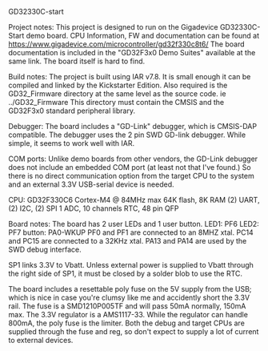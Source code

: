 GD32330C-start

Project notes:
This project is designed to run on the Gigadevice GD32330C-Start demo board. 
CPU Information, FW and documentation can be found at https://www.gigadevice.com/microcontroller/gd32f330c8t6/
The board documentation is included in the "GD32F3x0 Demo Suites" available at the same link. The board itself is hard to find.

Build notes:
The project is built using IAR v7.8. It  is small enough it can be compiled and linked by the Kickstarter Edition.
Also required is the GD32_Firmware directory at the same level as the source code. ie ../GD32_Firmware
This directory must contain the CMSIS and the GD32F3x0 standard peripheral library.

Debugger:
The board includes a "GD-Link" debugger, which is CMSIS-DAP compatible. The debugger uses the 2 pin SWD GD-link debugger.
While simple, it seems to work well with IAR.

COM ports:
Unlike demo boards from other vendors, the GD-Link debugger does not include an embedded COM port (at least not that I've found.)
So there is no direct communication option from the target CPU to the system and an external 3.3V USB-serial device is needed.

CPU:
GD32F330C6 Cortex-M4 @ 84MHz max
64K flash, 8K RAM
(2) UART, (2) I2C, (2) SPI
1 ADC, 10 channels
RTC, 
48 pin QFP

Board notes: 
The board has 2 user LEDs and 1 user button.
LED1:   PF6
LED2:   PF7
button: PA0-WKUP
PF0 and PF1 are connected to an 8MHZ xtal.
PC14 and PC15 are connected to a 32KHz xtal.
PA13 and PA14 are used by the SWD debug interface.

SP1 links 3.3V to Vbatt. 
Unless external power is supplied to Vbatt through the right side of SP1, it must be closed by a solder blob to use the RTC.

The board includes a resettable poly fuse on the 5V supply from the USB; which is nice in case you're clumsy like me and accidently short the 3.3V rail.
The fuse is a SMD1210P005TF and will pass 50mA normally, 150mA max. The 3.3V regulator is a AMS1117-33. 
While the regulator can handle 800mA, the poly fuse is the limiter.
Both the debug and target CPUs are supplied through the fuse and reg, so don't expect to supply a lot of current to external devices.
